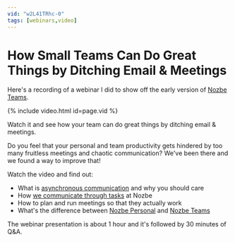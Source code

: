 ```yaml
---
vid: "w2L41TRhc-0"
tags: [webinars,video]
---
```


# How Small Teams Can Do Great Things by Ditching Email & Meetings

Here's a recording of a webinar I did to show off the early version of [Nozbe Teams](https://nozbe.com/).

{% include video.html id=page.vid %}

<!--More--> 

Watch it and see how your team can do great things by ditching email & meetings. 

Do you feel that your personal and team productivity gets hindered by too many fruitless meetings and chaotic communication? We've been there and we found a way to improve that!

Watch the video and find out:

- What is [asynchronous communication](https://nozbe.com/blog/asynchronous/) and why you should care
- How [we communicate through tasks](https://nozbe.com/blog/task-based-communication) at Nozbe
- How to plan and run meetings so that they actually work
- What's the difference between [Nozbe Personal](https://nozbe.com/personal) and [Nozbe Teams](https://nozbe.com/)

The webinar presentation is about 1 hour and it's followed by 30 minutes of Q&A.